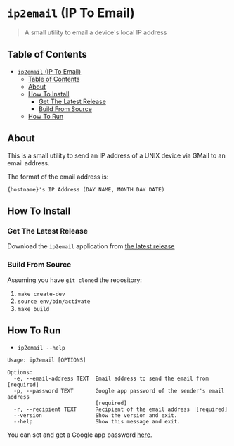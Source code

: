 # `ip2email` (IP To Email)

> A small utility to email a device's local IP address

## Table of Contents

- [`ip2email` (IP To Email)](#ip2email-ip-to-email)
  - [Table of Contents](#table-of-contents)
  - [About](#about)
  - [How To Install](#how-to-install)
    - [Get The Latest Release](#get-the-latest-release)
    - [Build From Source](#build-from-source)
  - [How To Run](#how-to-run)

## About

This is a small utility to send an IP address of a UNIX device via GMail to an
email address.

The format of the email address is:

`{hostname}'s IP Address (DAY NAME, MONTH DAY DATE)`

## How To Install

### Get The Latest Release

Download the `ip2email` application from
[the latest release](https://github.com/NicholasSynovic/tool_ip2email/releases/latest/download/ip2email)

### Build From Source

Assuming you have `git clone`d the repository:

1. `make create-dev`
1. `source env/bin/activate`
1. `make build`

## How To Run

- `ip2email --help`

```shell
Usage: ip2email [OPTIONS]

Options:
  -e, --email-address TEXT  Email address to send the email from  [required]
  -p, --password TEXT       Google app password of the sender's email address
                            [required]
  -r, --recipient TEXT      Recipient of the email address  [required]
  --version                 Show the version and exit.
  --help                    Show this message and exit.
```

You can set and get a Google app password
[here](https://myaccount.google.com/apppasswords).

